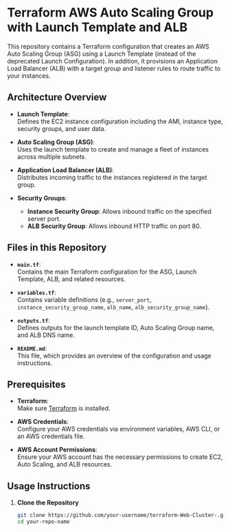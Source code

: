 # Terraform AWS Auto Scaling Group with Launch Template and ALB

This repository contains a Terraform configuration that creates an AWS Auto Scaling Group (ASG) using a Launch Template (instead of the deprecated Launch Configuration). In addition, it provisions an Application Load Balancer (ALB) with a target group and listener rules to route traffic to your instances.

## Architecture Overview

- **Launch Template**:  
  Defines the EC2 instance configuration including the AMI, instance type, security groups, and user data.

- **Auto Scaling Group (ASG)**:  
  Uses the launch template to create and manage a fleet of instances across multiple subnets.

- **Application Load Balancer (ALB)**:  
  Distributes incoming traffic to the instances registered in the target group.

- **Security Groups**:  
  - **Instance Security Group**: Allows inbound traffic on the specified server port.
  - **ALB Security Group**: Allows inbound HTTP traffic on port 80.

## Files in this Repository

- **`main.tf`**:  
  Contains the main Terraform configuration for the ASG, Launch Template, ALB, and related resources.

- **`variables.tf`**:  
  Contains variable definitions (e.g., `server_port`, `instance_security_group_name`, `alb_name`, `alb_security_group_name`).

- **`outputs.tf`**:  
  Defines outputs for the launch template ID, Auto Scaling Group name, and ALB DNS name.

- **`README.md`**:  
  This file, which provides an overview of the configuration and usage instructions.

## Prerequisites

- **Terraform**:  
  Make sure [Terraform](https://www.terraform.io/downloads) is installed.

- **AWS Credentials**:  
  Configure your AWS credentials via environment variables, AWS CLI, or an AWS credentials file.

- **AWS Account Permissions**:  
  Ensure your AWS account has the necessary permissions to create EC2, Auto Scaling, and ALB resources.

## Usage Instructions

1. **Clone the Repository**

   ```bash
   git clone https://github.com/your-username/terraform-Web-Cluster-.git
   cd your-repo-name
